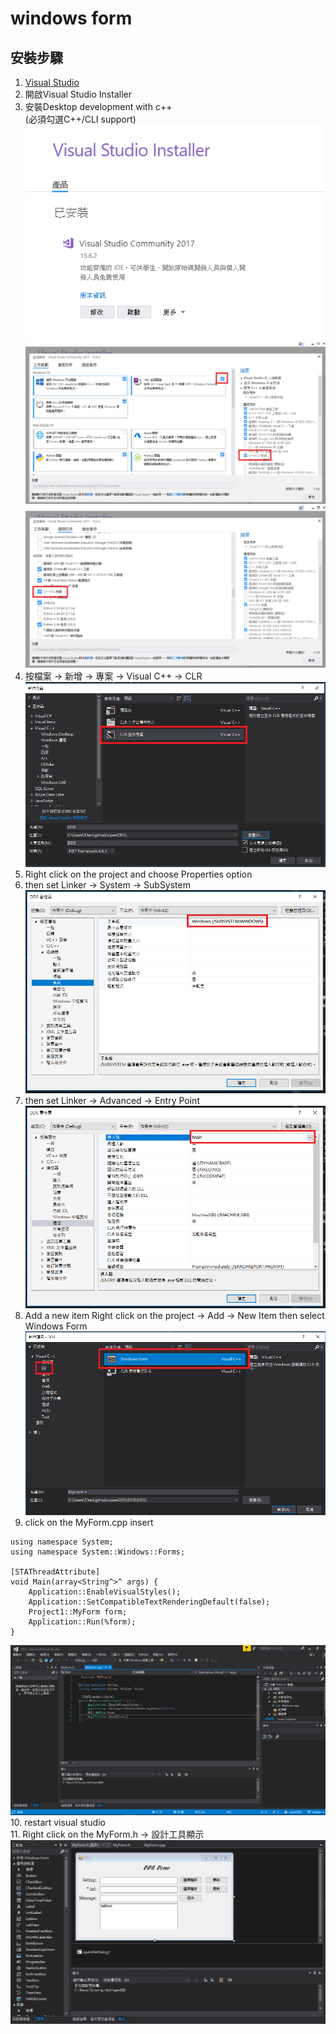# windows form
## 安裝步驟
1. [Visual Studio](https://docs.microsoft.com/zh-tw/visualstudio/install/install-visual-studio)
2. 開啟Visual Studio Installer
3. 安裝Desktop development with c++ </br>(必須勾選C++/CLI support)</br>
![install](https://github.com/TitanLi/openDDS/blob/master/picture/install.PNG)</br>
![net](https://github.com/TitanLi/openDDS/blob/master/picture/NET.PNG)</br>
![cli](https://github.com/TitanLi/openDDS/blob/master/picture/CLI.PNG)
4. 按檔案 -> 新增 -> 專案 -> Visual C++ -> CLR</br>
![專案1](https://github.com/TitanLi/openDDS/blob/master/picture/專案1.PNG)
5. Right click on the project and choose Properties option
6. then set Linker -> System -> SubSystem</br>
![屬性1](https://github.com/TitanLi/openDDS/blob/master/picture/屬性1.PNG)
7. then set Linker -> Advanced -> Entry Point</br>
![屬性2](https://github.com/TitanLi/openDDS/blob/master/picture/屬性2.PNG)
8. Add a new item Right click on the project -> Add -> New Item then select Windows Form
![專案2](https://github.com/TitanLi/openDDS/blob/master/picture/專案2.PNG)
9. click on the MyForm.cpp insert
```
using namespace System;
using namespace System::Windows::Forms;

[STAThreadAttribute]
void Main(array<String^>^ args) {
	Application::EnableVisualStyles();
	Application::SetCompatibleTextRenderingDefault(false);
	Project1::MyForm form;
	Application::Run(%form);
}
```
![專案3](https://github.com/TitanLi/openDDS/blob/master/picture/專案3.PNG)
10. restart visual studio</br>
11. Right click on the MyForm.h -> 設計工具顯示
![專案4](https://github.com/TitanLi/openDDS/blob/master/picture/專案4.PNG)
